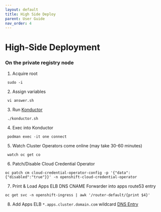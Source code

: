 ```yaml
---
layout: default
title: High Side Deploy
parent: User Guide
nav_order: 4
---
```


# High-Side Deployment

### On the private registry node

  1. Acquire root
```
 sudo -i
```
  2. Assign variables
```
 vi answer.sh
```
  3. Run [Konductor]    
```
 ./konductor.sh
```
  4. Exec into Konductor
```
 podman exec -it one connect
```
  5. Watch Cluster Operators come online (may take 30-60 minutes)
```
 watch oc get co
```
  6. Patch/Disable Cloud Credential Operator
```
oc patch cm cloud-credential-operator-config -p '{"data":{"disabled":"true"}}' -n openshift-cloud-credential-operator
```
  7. Print & Load Apps ELB DNS CNAME Forwarder into apps route53 entry
```
oc get svc -n openshift-ingress | awk '/router-default/{print $4}'
```
  8. Add Apps ELB `*.apps.cluster.domain.com` wildcard [DNS Entry](https://console.amazonaws-us-gov.com/route53/home?#resource-record-sets)
    
[CloudCtl]:https://github.com/CodeSparta/CloudCtl
[Konductor]:https://github.com/CodeSparta/Konductor
